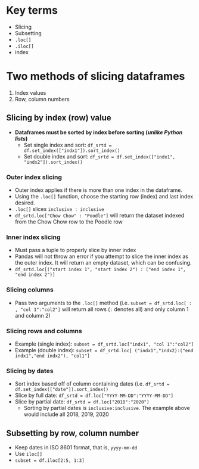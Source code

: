# Key terms
* Slicing 
* Subsetting
* `.loc[]`
* `.iloc[]`
* index

# Two methods of slicing dataframes
1. Index values
2. Row, column numbers

## Slicing by index (row) value
* **Dataframes must be sorted by index before sorting (_unlike Python lists_)**
   *  Set single index and sort: `df_srtd = df.set_index(["indx1"]).sort_index()` 
   *  Set double index and sort: `df_srtd = df.set_index(["indx1", "indx2"]).sort_index()`

### Outer index slicing
* Outer index applies if there is more than one index in the dataframe. 
* Using the `.loc[]` function, choose the starting row (index) and last index desired. 
* `.loc[]` slices `inclusive : inclusive`
* `df_srtd.loc["Chow Chow" : "Poodle"]` will return the dataset indexed from the Chow Chow row to the Poodle row

### Inner index slicing 
* Must pass a tuple to properly slice by inner index
* Pandas will not throw an error if you attempt to slice the inner index as the outer index. It will return an empty dataset, which can be confusing.
* `df_srtd.loc[("start index 1", "start index 2") : ("end index 1", "end index 2")]`

### Slicing columns
* Pass two arguments to the `.loc[]` method (i.e. `subset = df_srtd.loc[ : , "col 1":"col2"]` will return all rows (` : ` denotes all) and only column 1 and column 2)

### Slicing rows and columns
* Example (single index): `subset = df_srtd.loc["indx1", "col 1":"col2"]`
* Example (double index): `subset = df_srtd.loc[ ("indx1","indx2):("end indx1","end indx2"), "col1"]`

### Slicing by dates
* Sort index based off of column containing dates (i.e. `df_srtd = df.set_index(["date"]).sort_index()`
* Slice by full date: `df_srtd = df.loc["YYYY-MM-DD":"YYYY-MM-DD"]`
* Slice by partial date: `df_srtd = df.loc["2018":"2020"]`
   * Sorting by partial dates is `inclusive:inclusive`. The example above would include all 2018, 2019, 2020

## Subsetting by row, column number
* Keep dates in ISO 8601 format, that is, `yyyy-mm-dd`
* Use `iloc[]` 
* `subset = df.iloc[2:5, 1:3]` 
